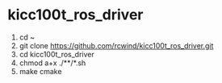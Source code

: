 # kicc100t_ros_driver
1. cd ~
2. git clone https://github.com/rcwind/kicc100t_ros_driver.git
3. cd kicc100t_ros_driver
4. chmod a+x ./**/*.sh
5. make cmake		  
